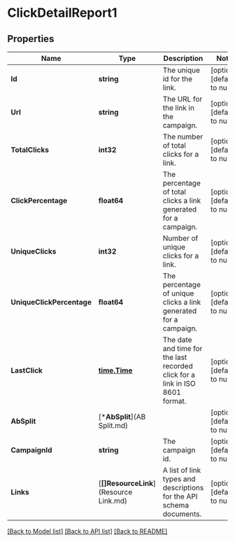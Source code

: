 # ClickDetailReport1

## Properties
Name | Type | Description | Notes
------------ | ------------- | ------------- | -------------
**Id** | **string** | The unique id for the link. | [optional] [default to null]
**Url** | **string** | The URL for the link in the campaign. | [optional] [default to null]
**TotalClicks** | **int32** | The number of total clicks for a link. | [optional] [default to null]
**ClickPercentage** | **float64** | The percentage of total clicks a link generated for a campaign. | [optional] [default to null]
**UniqueClicks** | **int32** | Number of unique clicks for a link. | [optional] [default to null]
**UniqueClickPercentage** | **float64** | The percentage of unique clicks a link generated for a campaign. | [optional] [default to null]
**LastClick** | [**time.Time**](time.Time.md) | The date and time for the last recorded click for a link in ISO 8601 format. | [optional] [default to null]
**AbSplit** | [***AbSplit**](AB Split.md) |  | [optional] [default to null]
**CampaignId** | **string** | The campaign id. | [optional] [default to null]
**Links** | [**[]ResourceLink**](Resource Link.md) | A list of link types and descriptions for the API schema documents. | [optional] [default to null]

[[Back to Model list]](../README.md#documentation-for-models) [[Back to API list]](../README.md#documentation-for-api-endpoints) [[Back to README]](../README.md)


